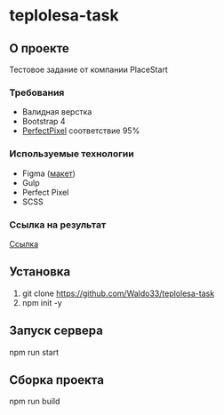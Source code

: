 # teplolesa-task

## О проекте

Тестовое задание от компании PlaceStart

### Требования

- Валидная верстка
- Bootstrap 4
- [PerfectPixel](https://chrome.google.com/webstore/detail/perfectpixel-by-welldonec/dkaagdgjmgdmbnecmcefdhjekcoceebi?hl=ru) соответствие 95%

### Используемые технологии

- Figma ([макет](https://www.figma.com/file/JnDBZwVv236Yaar3vGYShn/teplolesa_fullsite?node-id=45%3A0))
- Gulp
- Perfect Pixel
- SCSS

### Ссылка на результат

[Ссылка](http://151.248.122.223/)

## Установка

1. git clone https://github.com/Waldo33/teplolesa-task
2. npm init -y

## Запуск сервера

npm run start

## Сборка проекта

npm run build
